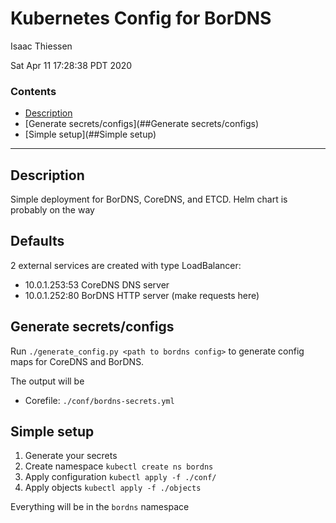 
# Kubernetes Config for BorDNS
Isaac Thiessen

Sat Apr 11 17:28:38 PDT 2020


### Contents
- [Description](##Description)
- [Generate secrets/configs](##Generate secrets/configs)
- [Simple setup](##Simple setup)

---------------------------------------------------


## Description

Simple deployment for BorDNS, CoreDNS, and ETCD. Helm chart is probably on the way

## Defaults
2 external services are created with type LoadBalancer:
- 10.0.1.253:53 CoreDNS DNS server
- 10.0.1.252:80 BorDNS HTTP server (make requests here)

## Generate secrets/configs

Run `./generate_config.py <path to bordns config>`
to generate config maps for CoreDNS and BorDNS.

The output will be
- Corefile: `./conf/bordns-secrets.yml`

## Simple setup

1. Generate your secrets
2. Create namespace
`kubectl create ns bordns`
3. Apply configuration
`kubectl apply -f ./conf/`
4. Apply objects
`kubectl apply -f ./objects`

Everything will be in the `bordns` namespace

